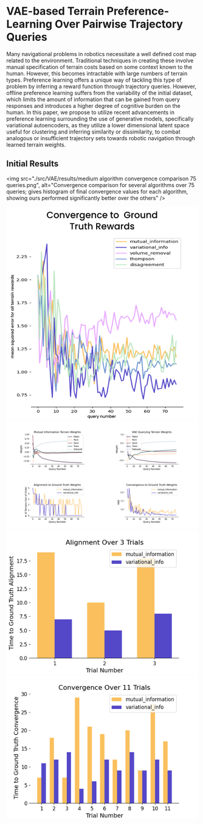 # VAE-based Terrain Preference-Learning Over Pairwise Trajectory Queries


Many navigational problems in robotics necessitate a well defined cost map related to the environment. Traditional techniques in creating these involve manual specification of terrain costs based on some context known to the human. However, this becomes intractable with large numbers of terrain types. Preference learning offers a unique way of tackling this type of problem by inferring a reward function through trajectory queries. However, offline preference learning suffers from the variability of the initial dataset, which limits the amount of information that can be gained from query responses and introduces a higher degree of cognitive burden on the human. In this paper, we propose to utilize recent advancements in preference learning surrounding the use of generative models, specifically variational autoencoders, as they utilize a lower dimensional latent space useful for clustering and inferring similarity or dissimilarity, to combat analogous or insufficient trajectory sets towards robotic navigation through learned terrain weights.

## Initial Results

<img src="./src/VAE/results/medium algorithm convergence comparison 75 queries.png", alt="Convergence comparison for several algorithms over 75 queries; gives histogram of final convergence values for each algorithm, showing ours performed significantly better over the others" />

<img src="./src/VAE/results/medium convergence algorithm comparison 75 queries.png" alt="Convergence comparison for several algorithms over 75 queries; gives the convergence over time for all algorithms" />

<img src="./src/VAE/results/fixed/32_initial_trajectories_72_after_200_length_11200_epochs_75_queries.png" alt="75 Queries Mutual Information vs Our Approach" />


<img src="./src/VAE/results/alignment/10000_epochs_150_length_33_trajectory_set.png" alt="Alignment Comparisons Over 3 Trials" />

<img src="./src/VAE/results/convergence/11200_epochs_200_length_33_trajectory_set.png" alt="Convergence Comparison Over 11 Trials" />

